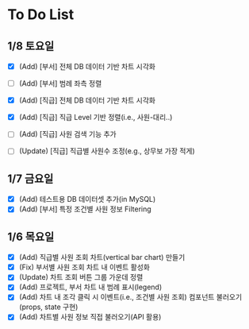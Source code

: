 # To Do List
## 1/8 토요일
- [x] (Add) [부서] 전체 DB 데이터 기반 차트 시각화
- [ ] (Add) [부서] 범례 좌측 정렬
- [x] (Add) [직급] 전체 DB 데이터 기반 차트 시각화
- [x] (Add) [직급] 직급 Level 기반 정렬(i.e., 사원-대리..)
- [ ] (Add) [직급] 사원 검색 기능 추가
- [ ] (Update) [직급] 직급별 사원수 조정(e.g., 상무보 가장 적게)


## 1/7  금요일
- [x] (Add) 테스트용 DB 데이터셋 추가(in MySQL)
- [x] (Add) [부서] 특정 조건별 사원 정보 Filtering

## 1/6 목요일
- [x] (Add) 직급별 사원 조회 차트(vertical bar chart) 만들기
- [x] (Fix) 부서별 사원 조회 차트 내 이벤트 활성화
- [x] (Update) 차트 조회 버튼 그룹 가운데 정렬
- [x] (Add) 프로젝트, 부서 차트 내 범례 표시(legend)
- [x] (Add) 차트 내 조각 클릭 시 이벤트(i.e., 조건별 사원 조회) 컴포넌트 불러오기(props, state 구현)
- [x] (Add) 차트별 사원 정보 직접 불러오기(API 활용)